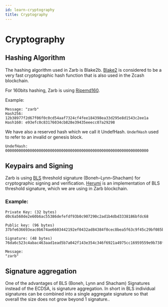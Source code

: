 ```yaml
---
id: learn-cryptography
title: Cryptography
---
```


# Cryptography

## Hashing Algorithm

The hashing algorithm used in Zarb is Blake2b. [Blake2](https://www.blake2.net/) is considered to be
a very fast cryptographic hash function that is also used in the Zcash blockchain.

For 160bits hashing, Zarb is using [Ripemd160](https://en.wikipedia.org/wiki/RIPEMD).

Example:

```
Message: "zarb"
Hash256: 12b38977f2d67f06f0c0cd54aaf7324cf4fee184398ea33d295e8d1543c2ee1a
Hash160: e93efc0c83176034cb828e39435eeecc07a29298
```

We have also a reserved hash which we call it UndefHash. `UndefHash` used to refer to an invalid or
genesis block.

```
UndefHash: 0000000000000000000000000000000000000000000000000000000000000000
```

## Keypairs and Signing

Zarb is using [BLS](https://en.wikipedia.org/wiki/BLS_digital_signature) threshold signature
(Boneh–Lynn–Shacham) for cryptographic signing and verification.
[Herumi](https://github.com/herumi/bls) is an implementation of BLS threshold signature, which we
are using in Zarb blockchain.

### Example:

```
Private Key: (32 bytes)
d0c6a560de2e60b6ac55386defefdf93b0c907290c2ad1b4dbd3338186bfdc68

Public key: (96 bytes)
37bfe636693eac0b674ae6603442192ef0432ad84384f0cec8bea5f63c9f45c29bf085b8b9b7f069ae873ccefe61a50a59ad3fefd729af5d63e9cb2325a8f064ab2514b3f846dbfded53234800603a9e752422ad48b99f835bcd95df945aac93

Signature: (48 bytes)
76da6c523c4abac463aad1ead5b7a042f143e354c346f6921a4975cc16959559e9b738fa197ab4df123f580a553b1596

Message:
"zarb"
```

## Signature aggregation

One of the advantages of BLS (Boneh, Lynn and Shacham) Signatures instead of the ECDSA, is signature
aggregation. In short in BLS individual signatures can be combined into a single aggregate signature
so that overall the size does not grow beyond 1 signature..
